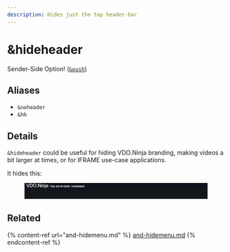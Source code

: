 ```yaml
---
description: Hides just the top header-bar
---
```


# \&hideheader

Sender-Side Option! ([`&push`](../../source-settings/push.md))

## Aliases

* `&noheader`
* `&hh`

## Details

`&hideheader` could be useful for hiding VDO.Ninja branding, making videos a bit larger at times, or for IFRAME use-case applications.

It hides this:

<figure><img src="../../.gitbook/assets/image (8).png" alt=""><figcaption></figcaption></figure>

## Related

{% content-ref url="and-hidemenu.md" %}
[and-hidemenu.md](and-hidemenu.md)
{% endcontent-ref %}
